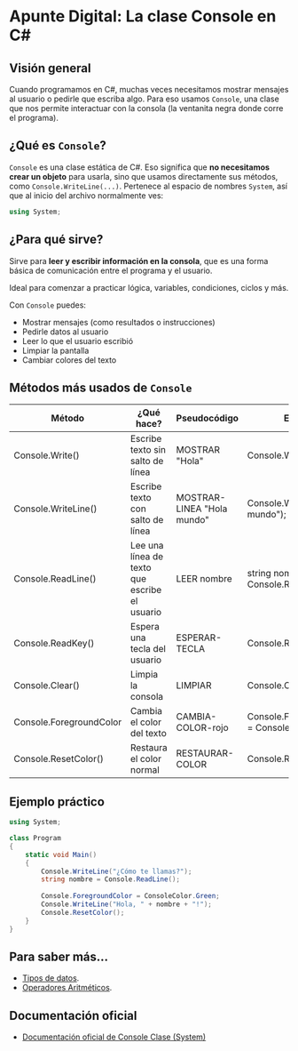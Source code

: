 # Apunte Digital: La clase Console en C\#

## Visión general

Cuando programamos en C#, muchas veces necesitamos mostrar mensajes al usuario o pedirle que escriba algo. Para eso usamos `Console`, una clase que nos permite interactuar con la consola (la ventanita negra donde corre el programa). 

## ¿Qué es `Console`?

`Console` es una clase estática de C#. Eso significa que **no necesitamos crear un objeto** para usarla, sino que usamos directamente sus métodos, como `Console.WriteLine(...)`.
Pertenece al espacio de nombres `System`, así que al inicio del archivo normalmente ves:

```csharp
using System;
```

## ¿Para qué sirve?

Sirve para **leer y escribir información en la consola**, que es una forma básica de comunicación entre el programa y el usuario.

Ideal para comenzar a practicar lógica, variables, condiciones, ciclos y más.

Con `Console` puedes:

* Mostrar mensajes (como resultados o instrucciones)
* Pedirle datos al usuario
* Leer lo que el usuario escribió
* Limpiar la pantalla
* Cambiar colores del texto

## Métodos más usados de `Console`

|Método| ¿Qué hace? | Pseudocódigo | Ejemplo|
|--------|--------------|----------------|----------|
|Console.Write()| Escribe texto sin salto de línea | MOSTRAR "Hola" | Console.Write("Hola "); |
|Console.WriteLine()| Escribe texto con salto de línea | MOSTRAR-LINEA "Hola mundo" | Console.WriteLine("Hola mundo"); |
|Console.ReadLine()| Lee una línea de texto que escribe el usuario | LEER nombre | string nombre = Console.ReadLine(); |
|Console.ReadKey()| Espera una tecla del usuario | ESPERAR-TECLA | Console.ReadKey(); |
|Console.Clear()| Limpia la consola | LIMPIAR | Console.Clear(); |
|Console.ForegroundColor| Cambia el color del texto | CAMBIA-COLOR-rojo | Console.ForegroundColor = ConsoleColor.Red; |
|Console.ResetColor()| Restaura el color normal | RESTAURAR-COLOR | Console.ResetColor(); |

## Ejemplo práctico

```csharp
using System;

class Program
{
    static void Main()
    {
        Console.WriteLine("¿Cómo te llamas?");
        string nombre = Console.ReadLine();
        
        Console.ForegroundColor = ConsoleColor.Green;
        Console.WriteLine("Hola, " + nombre + "!");
        Console.ResetColor();
    }
}
```

## Para saber más...

- [Tipos de datos](ApuntesDigitales/programacion/tiposDatos/tiposDatos.md).
- [Operadores Aritméticos](ApuntesDigitales/programacion/operadores/operadoresAritmeticos.md).

## Documentación oficial

- [Documentación oficial de Console Clase (System)](https://learn.microsoft.com/es-es/dotnet/api/system.console?view=net-8.0)